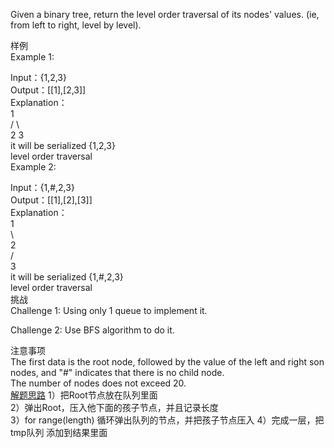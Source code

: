 Given a binary tree, return the level order traversal of its nodes' values. (ie, from left to right, level by level).  

样例  
Example 1:  

Input：{1,2,3}  
Output：[[1],[2,3]]  
Explanation：  
  1  
 / \  
2   3  
it will be serialized {1,2,3}  
level order traversal  
Example 2:  
  
Input：{1,#,2,3}  
Output：[[1],[2],[3]]  
Explanation：   
1  
 \  
  2  
 /  
3  
it will be serialized {1,#,2,3}  
level order traversal  
挑战  
Challenge 1: Using only 1 queue to implement it.  
  
Challenge 2: Use BFS algorithm to do it.  

注意事项  
The first data is the root node, followed by the value of the left and right son nodes, and "#" indicates that there is no child node.  
The number of nodes does not exceed 20.  
[解题思路](https://blog.csdn.net/yurenguowang/article/details/76906620)
1）把Root节点放在队列里面  
2）弹出Root，压入他下面的孩子节点，并且记录长度  
3）for  range(length)   循环弹出队列的节点，并把孩子节点压入
4）完成一层，把tmp队列 添加到结果里面
